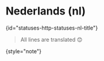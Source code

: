 # Nederlands (nl)
{id="statuses-http-statuses-nl-title"}



> All lines are translated 😊
>
{style="note"}

